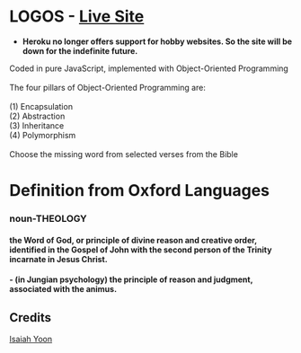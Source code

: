 # LOGOS - [Live Site](https://logosword.herokuapp.com) </br>
* <strong>Heroku no longer offers support for hobby websites. So the site will be down for the indefinite future.</strong>

<span>Coded in pure JavaScript, implemented with Object-Oriented Programming</span></br>
</br>
The four pillars of Object-Oriented Programming are: </br>
</br>
(1) Encapsulation
</br>
(2) Abstraction
</br>
(3) Inheritance
</br>
(4) Polymorphism
</br>
</br>
<span>Choose the missing word from selected verses from the Bible</span>
<h1>Definition from Oxford Languages </h1>
<h3>noun-THEOLOGY</h3>
<h4>the Word of God, or principle of divine reason and creative order, identified in the Gospel of John with the second person of the Trinity incarnate in Jesus Christ.
<h4> - (in Jungian psychology) the principle of reason and judgment, associated with the animus.

## Credits </br>
[Isaiah Yoon](https://github.com/isaiahyoon)</br>
